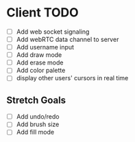 # Client TODO

- [ ] Add web socket signaling
- [ ] Add webRTC data channel to server
- [ ] Add username input
- [ ] Add draw mode
- [ ] Add erase mode
- [ ] Add color palette
- [ ] display other users' cursors in real time

## Stretch Goals

- [ ] Add undo/redo
- [ ] Add brush size
- [ ] Add fill mode
